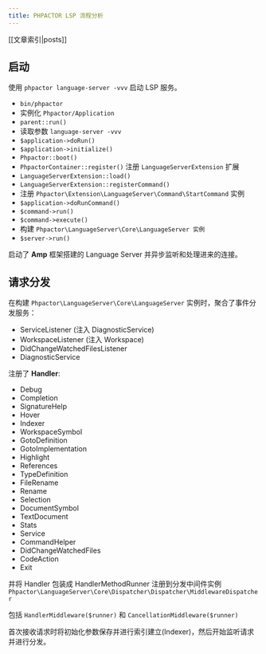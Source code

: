 ```yaml
---
title: PHPACTOR LSP 流程分析
---
```

[[文章索引|posts]]

## 启动

使用 `phpactor language-server -vvv` 启动 LSP 服务。

* `bin/phpactor`
* 实例化 `Phpactor/Application`
* `parent::run()`
* 读取参数 `language-server -vvv`
* ``$application->doRun()``
* ``$application->initialize()``
* `Phpactor::boot()`
* `PhpactorContainer::register()` 注册 `LanguageServerExtension` 扩展
* `LanguageServerExtension::load()`
* `LanguageServerExtension::registerCommand()`
* 注册 `Phpactor\Extension\LanguageServer\Command\StartCommand` 实例
* `$application->doRunCommand()`
* `$command->run()`
* `$command->execute()`
* 构建 `Phpactor\LanguageServer\Core\LanguageServer 实例`
* `$server->run()`

启动了 **Amp** 框架搭建的 Language Server 并异步监听和处理进来的连接。

## 请求分发
在构建 `Phpactor\LanguageServer\Core\LanguageServer`
实例时，聚合了事件分发服务：
* ServiceListener (注入 DiagnosticService)
* WorkspaceListener (注入 Workspace)
* DidChangeWatchedFilesListener
* DiagnosticService

注册了 **Handler**:
* Debug
* Completion
* SignatureHelp
* Hover
* Indexer
* WorkspaceSymbol
* GotoDefinition
* GotoImplementation
* Highlight
* References
* TypeDefinition
* FileRename
* Rename
* Selection
* DocumentSymbol
* TextDocument
* Stats
* Service
* CommandHelper
* DidChangeWatchedFiles
* CodeAction
* Exit

并将 Handler 包装成 HandlerMethodRunner 注册到分发中间件实例 `Phpactor\LanguageServer\Core\Dispatcher\Dispatcher\MiddlewareDispatcher`

包括 `HandlerMiddleware($runner)` 和 `CancellationMiddleware($runner)`

首次接收请求时将初始化参数保存并进行索引建立(Indexer)，然后开始监听请求并进行分发。
